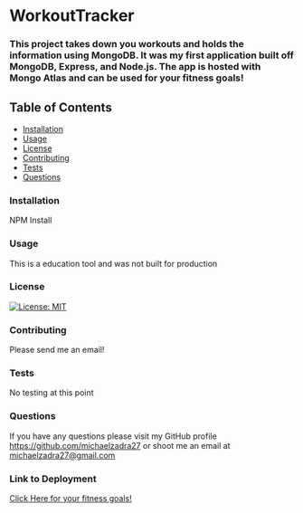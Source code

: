 # WorkoutTracker

### This project takes down you workouts and holds the information using MongoDB. It was my first application built off MongoDB, Express, and Node.js. The app is hosted with Mongo Atlas and can be used for your fitness goals!
    
## Table of Contents
    
  *   [Installation](#Installation)
  *   [Usage](#Usage)
  *   [License](#License)
  *   [Contributing](#Contributing)
  *   [Tests](#Tests)
  *   [Questions](#Questions)
    
### Installation
    
NPM Install
    
### Usage
    
This is a education tool and was not built for production
    
### License
    
[![License: MIT](https://img.shields.io/badge/License-MIT-yellow.svg)](https://opensource.org/licenses/MIT)
    
### Contributing
    
Please send me an email!
    
### Tests
    
No testing at this point
    
### Questions
    
If you have any questions please visit my GitHub profile https://github.com/michaelzadra27 or shoot me an email at michaelzadra27@gmail.com

### Link to Deployment

[Click Here for your fitness goals!](https://fathomless-escarpment-16869.herokuapp.com/)